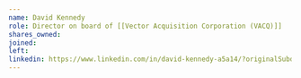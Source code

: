 ```yaml
---
name: David Kennedy
role: Director on board of [[Vector Acquisition Corporation (VACQ)]]
shares_owned: 
joined: 
left: 
linkedin: https://www.linkedin.com/in/david-kennedy-a5a14/?originalSubdomain=fr
---
```


